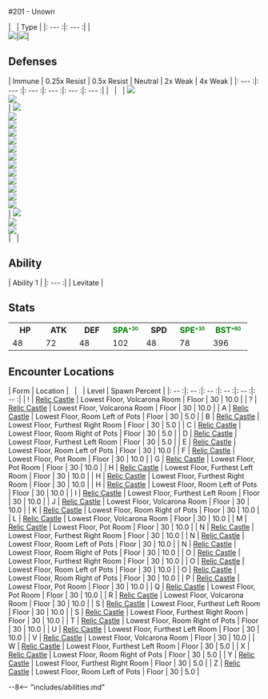 #201 - Unown

| &nbsp; | Type |
|: --- :|: --- :|
|<br>![][201_base]|![][psychic]|


## Defenses

| Immune | 0.25x Resist | 0.5x Resist | Neutral | 2x Weak  | 4x Weak |
|: --- :|: --- :|: --- :|: --- :|: --- :|: --- :|
| &nbsp; | &nbsp; | ![][fighting]<br>![][psychic]<br> | ![][normal]<br>![][fire]<br>![][water]<br>![][electric]<br>![][grass]<br>![][ice]<br>![][poison]<br>![][ground]<br>![][flying]<br>![][rock]<br>![][dragon]<br>![][steel]<br>![][fairy]<br> | ![][bug]<br>![][ghost]<br>![][dark]<br> | &nbsp; |


## Ability
| Ability 1 |
|: --- :|
| Levitate |


## Stats
<table><tr><th style="width:14%;align:center;vertical-align: middle;">HP</th><th style="width:14%;align:center;vertical-align: middle;">ATK</th><th style="width:14%;align:center;vertical-align: middle;">DEF</th><th  style="width:14%;align:center;vertical-align: middle;color:green;">SPA<sup style = "line-height:0px;vertical-align: 5px;font-size: 10px;color:green">+30</sup></th><th style="width:14%;align:center;vertical-align: middle;">SPD</th><th  style="width:14%;align:center;vertical-align: middle;color:green;">SPE<sup style = "line-height:0px;vertical-align: 5px;font-size: 10px;color:green">+30</sup></th><th  style="width:16%;align:center;vertical-align: middle;color:green;">BST<sup style = "line-height:0px;vertical-align: 5px;font-size: 10px;color:green">+60</sup></th></tr>
<tr><td style="width:14%;align:center;vertical-align: bottom;">48</td><td style="width:14%;align:center;vertical-align: bottom;">72</td><td style="width:14%;align:center;vertical-align: bottom;">48</td><td style="width:14%;align:center;vertical-align: bottom;">102</td><td style="width:14%;align:center;vertical-align: bottom;">48</td><td style="width:14%;align:center;vertical-align: bottom;">78</td><td style="width:16%;align:center;vertical-align: bottom;">396</td></tr></table>


## Encounter Locations

| Form | Location | &nbsp; | &nbsp; | Level | Spawn Percent |
|: -- :|: -- :|: -- :|: -- :|: -- :|: -- :|
| ! | [Relic Castle] | Lowest Floor, Volcarona Room | Floor | 30 | 10.0 |
| ? | [Relic Castle] | Lowest Floor, Volcarona Room | Floor | 30 | 10.0 |
| A | [Relic Castle] | Lowest Floor, Room Left of Pots | Floor | 30 | 5.0 |
| B | [Relic Castle] | Lowest Floor, Furthest Right Room | Floor | 30 | 5.0 |
| C | [Relic Castle] | Lowest Floor, Room Right of Pots | Floor | 30 | 5.0 |
| D | [Relic Castle] | Lowest Floor, Furthest Left Room | Floor | 30 | 5.0 |
| E | [Relic Castle] | Lowest Floor, Room Left of Pots | Floor | 30 | 10.0 |
| F | [Relic Castle] | Lowest Floor, Pot Room | Floor | 30 | 10.0 |
| G | [Relic Castle] | Lowest Floor, Pot Room | Floor | 30 | 10.0 |
| H | [Relic Castle] | Lowest Floor, Furthest Left Room | Floor | 30 | 10.0 |
| H | [Relic Castle] | Lowest Floor, Furthest Right Room | Floor | 30 | 10.0 |
| H | [Relic Castle] | Lowest Floor, Room Left of Pots | Floor | 30 | 10.0 |
| I | [Relic Castle] | Lowest Floor, Furthest Left Room | Floor | 30 | 10.0 |
| J | [Relic Castle] | Lowest Floor, Volcarona Room | Floor | 30 | 10.0 |
| K | [Relic Castle] | Lowest Floor, Room Right of Pots | Floor | 30 | 10.0 |
| L | [Relic Castle] | Lowest Floor, Volcarona Room | Floor | 30 | 10.0 |
| M | [Relic Castle] | Lowest Floor, Pot Room | Floor | 30 | 10.0 |
| N | [Relic Castle] | Lowest Floor, Furthest Right Room | Floor | 30 | 10.0 |
| N | [Relic Castle] | Lowest Floor, Room Left of Pots | Floor | 30 | 10.0 |
| N | [Relic Castle] | Lowest Floor, Room Right of Pots | Floor | 30 | 10.0 |
| O | [Relic Castle] | Lowest Floor, Furthest Right Room | Floor | 30 | 10.0 |
| O | [Relic Castle] | Lowest Floor, Room Left of Pots | Floor | 30 | 10.0 |
| O | [Relic Castle] | Lowest Floor, Room Right of Pots | Floor | 30 | 10.0 |
| P | [Relic Castle] | Lowest Floor, Pot Room | Floor | 30 | 10.0 |
| Q | [Relic Castle] | Lowest Floor, Pot Room | Floor | 30 | 10.0 |
| R | [Relic Castle] | Lowest Floor, Volcarona Room | Floor | 30 | 10.0 |
| S | [Relic Castle] | Lowest Floor, Furthest Left Room | Floor | 30 | 10.0 |
| S | [Relic Castle] | Lowest Floor, Furthest Right Room | Floor | 30 | 10.0 |
| T | [Relic Castle] | Lowest Floor, Room Right of Pots | Floor | 30 | 10.0 |
| U | [Relic Castle] | Lowest Floor, Furthest Left Room | Floor | 30 | 10.0 |
| V | [Relic Castle] | Lowest Floor, Volcarona Room | Floor | 30 | 10.0 |
| W | [Relic Castle] | Lowest Floor, Furthest Left Room | Floor | 30 | 5.0 |
| X | [Relic Castle] | Lowest Floor, Room Right of Pots | Floor | 30 | 5.0 |
| Y | [Relic Castle] | Lowest Floor, Furthest Right Room | Floor | 30 | 5.0 |
| Z | [Relic Castle] | Lowest Floor, Room Left of Pots | Floor | 30 | 5.0 |

--8<-- "includes/abilities.md"

[types.afphoto]: ../img/type/types.afphoto
[physical]: ../img/type/physical.png
[dark]: ../img/type/dark.png
[fire]: ../img/type/fire.png
[dragon]: ../img/type/dragon.png
[electric]: ../img/type/electric.png
[fairy]: ../img/type/fairy.png
[damange_classes.afphoto]: ../img/type/damange_classes.afphoto
[rock]: ../img/type/rock.png
[ghost]: ../img/type/ghost.png
[poison]: ../img/type/poison.png
[flying]: ../img/type/flying.png
[grass]: ../img/type/grass.png
[special]: ../img/type/special.png
[status]: ../img/type/status.png
[ice]: ../img/type/ice.png
[water]: ../img/type/water.png
[ground]: ../img/type/ground.png
[normal]: ../img/type/normal.png
[psychic]: ../img/type/psychic.png
[bug]: ../img/type/bug.png
[fighting]: ../img/type/fighting.png
[steel]: ../img/type/steel.png
[201_base]: ../img/animated/201.gif

[Relic Castle]: ../../wildareas/Relic_Castle/
